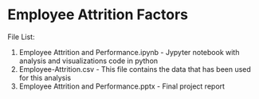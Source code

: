 # Employee Attrition Factors

File List:

1. Employee Attrition and Performance.ipynb - Jypyter notebook with analysis and visualizations code in python
2. Employee-Attrition.csv - This file contains the data that has been used for this analysis
3. Employee Attrition and Performance.pptx - Final project report
